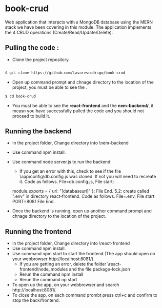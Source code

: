 # book-crud

Web application that interacts with a MongoDB database using the MERN stack we have been covering in this module. The application implements the 4 CRUD operations (Create/Read/Update/Delete).

## Pulling the code :

* Clone the project repository.
```bash

$ git clone https://github.com/tavaresrodrigo/book-crud
```

* Open up command prompt and chnage directory to the location of the project, you must be able to see the .

```bash
$ cd book-crud
```

* You must be able to see the **react-frontend** and the **nem-backend/**, it measn you have successfully pulled the code and you should not proceed to build it. 


## Running the backend
* In the project folder, Change directory into \nem-backend
* Use command npm install.
* Use command node server.js to run the backend:
    * If you get an error with this, check to see if the file \app\config\db.config.js was cloned. If not you will need to recreate it.
    Code as follows. File=db.config.js, File start:

    module.exports = {
    url: "[databaseuri]"
     };
    File End.
    5.2: create called ".env" in directory react-frontend.
    Code as follows. File=.env, File start:
    PORT=8081
    File End.
* Once the backend is running, open up another command prompt and chnage directory to the location of the project.

## Running the frontend

* In the project folder, Change directory into \react-frontend
* Use command npm install.
* Use command npm start to start the frontend (The app should open on your webbrowser http://localhost:8081/).
    *  If you are getting an error, delete the folder \react-frontend\node_modules and the file package-lock.json
    *  Rerun the command npm install
    *  Rerun the command np start
* To open up the app, on your webbrowser and search http://localhost:8081/.
* To close the app, on each command prombt press ctrl+c and confirm to stop the back/frontend.
